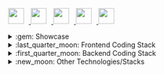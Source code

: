 <div>
  <a href="https://vaulthunters.gg/armory/iGoodie" target="_blank" title="Vault Hunters Armory">
    <img width="32px" src="https://github.com/iGoodie/iGoodie/assets/8591785/1298c8a3-c123-444f-8696-e2a08fcc07fc" style="padding-right:10px;" />
  </a>
  <a href="https://steamcommunity.com/id/igoodiex/" target="_blank" title="Steam Profile">
    <img width="32px" src="https://github.com/iGoodie/iGoodie/assets/8591785/8c680a2f-f32f-4973-9c2e-ad44faf4f8f9" style="padding-right:10px;" />
  </a>
  <a href="https://gw2efficiency.com/account/character/Victor%20Augustus/share?filter.buildTab=3&filter.equipmentTab=2" target="_blank" title="Guild Wars 2 Main Character">
    <img width="32px" src="https://github.com/iGoodie/iGoodie/assets/8591785/c0b5e4bc-9071-46c1-bea2-22ba6acdb3c5" style="padding-right:10px;" />
  </a>
  <a href="https://killproof.me/proof/k8n3w" target="_blank" title="Guild Wars 2 KillProof">
    <img width="32px" src="https://github.com/iGoodie/iGoodie/assets/8591785/ff35bb37-7b96-4759-a802-02121a955c53" style="padding-right:10px;" />
  </a>
  <a href="https://typehero.dev/@iGoodie" target="_blank" title="TypeHero Profile">
    <img width="32px" src="https://github.com/iGoodie/iGoodie/assets/8591785/b53fa9b3-d804-4cfe-8083-9b36b259fcfe" style="padding-right:10px;" />
  </a>
</div>

<p></p>

<details>
  <summary>:gem: Showcase</summary>
  
  ### Websites
  * :gem: [VaultHunters.gg](https://vaulthunters.gg/) - Fullstack • *(NestJS backend, ReactJS frontend)*
  * :gem: [VaultHunters.gg Armory](https://vaulthunters.gg/armory) - Backend and GameServer Worker • *(NestJS backend, Java GameServer worker)*
  * :gem: [MinecraftAuth.me](https://minecraftauth.me/) - Frontend • *(Pebble template engine)*
  * :gem: [IEC Online Exams](https://www.figma.com/file/uR9VORXYWEs2h1WuR55lia/iec-showcase?type=design&node-id=0%3A1&t=fuJUmENxXeDI3AfW-1) - Fullstack • A private online exam CMS and exam session backend *(NestJS backend, ReactJS + Reactstrap frontend)*
  
  ### Open-source Projects/Frameworks/Boilerplates
  * :gem: [The Spawn Project (TSL)](https://github.com/TheSpawnProject) - A ruleset handling engine & markup/config language (called [TSL](https://github.com/TheSpawnProject/TheSpawnLanguage/blob/master/specifications/TSL2.0.0.md))
  * :gem: [TwitchSpawn (TSL)](https://github.com/iGoodie/TwitchSpawn) - Older version of The Spawn Project, implemented as a Minecraft mod only
  * :gem: [The Spawn Language VSCode Extension](https://marketplace.visualstudio.com/items?itemName=iGoodie.tsl) - A VSCode extension to assist TSL ruleset creation with its TSL-LSP implementation
  * :gem: [RuntimeGoodies](https://github.com/iGoodie/RuntimeGoodies) - Java configuration de/serialization ORM library, with an auto-fixing attempt twist
  * :gem: [Monorepo Networker](https://github.com/CoconutGoodie/monorepo-networker) - An IPC messages management tool, intended for monorepos like Figma plugins and FiveM scripts
  * :gem: [Figma Plugin Boilerplate: React + Vite](https://github.com/CoconutGoodie/figma-plugin-react-vite) - A figma plugin boilerplate, that simplifies building plugins with React + Vite
  * :gem: [Arcdps Updater](https://github.com/iGoodie/ArcDPS_Updater_DX11) - An updater client for [Arcdps (DX11 update)](https://www.deltaconnected.com/arcdps/), which is a Guild Wars 2 add-on
  * :gem: [Sarma](https://github.com/bos-isler/sarma) - A lightweight chat message token parser written in Typescript
  * :gem: [paper-editor](https://github.com/iGoodie/paper-editor) - An extensible print-ready paper editor core, intended to be mainly used in one of my freelance commissions
</details>

<details>
  <summary>:last_quarter_moon: Frontend Coding Stack</summary>
  
  \
  ( :star:: Frequently used; :cyclone:: Has knowledge to use with ease; :herb:: Has a limited knowledge )

  ### Dev Tools
  * :star: [Typescript](https://www.typescriptlang.org/) - Type safe Javascript transpiler
  * :star: [React](https://react.dev/) - Frontend VDOM framework
  * :star: [React Router 6](https://reactrouter.com/en/6.11.1) - Routing mechanism for React apps
  * :star: [Zustand](https://github.com/pmndrs/zustand) - Global state management
  * :star: [Redux with RTK](https://redux-toolkit.js.org/) - Global state management
  * :star: [Redux-persist](https://github.com/rt2zz/redux-persist) - Global state de/hydration for the projects I use RTK
  * :star: [Axios](https://axios-http.com/) - HTTP/S client for API integrations
  * :star: [Socket.IO](https://socket.io/) - Websocket integrations
  * :star: [GraphQL](https://graphql.org/) - When backend exposes a GQL API (A query language as a protocol between backend and frontend apps )
  * :star: [Apollo Client](https://www.apollographql.com/docs/react/) - An amazingly easy GraphQL Client, that I use with React apps,
  * :star: [Remeda](https://remedajs.com/) - Library full of functional utilities
  * :star: [Lodash / Lodash-es](https://lodash.com/) - Library full of utilities
  * :cyclone: [Vue](https://vuejs.org/) - Frontend VDOM framework
  * :cyclone: [Handlebars.js](https://handlebarsjs.com/) - A template render engine, which comes in handy when storing mail templates as an artifact
  * :cyclone: [Pebble](https://pebbletemplates.io/) - A Java template render engine
  * :cyclone: [P5.js](https://p5js.org/) - A very high level GL canvas, pretty good for 2D draw contexts
  * :cyclone: [Three.js](https://threejs.org/) - A very high level GL canvas, pretty good for 3D draw contexts
  * :herb: [WebGL](https://www.khronos.org/webgl/) - OpenGL wrapper that works on web
  
  ### Stylesheet Tools
  * :star: [Sass](https://sass-lang.com/) - CSS transpiler with awesome syntactic sugars
  * :star: [TailwindCSS](https://tailwindcss.com/) - A CSS toolkit/library
  * :cyclone: [Bootstrap](https://getbootstrap.com/) - A CSS toolkit/library
  
  ### Build-time Tools
  * :star: [Vite](https://vitejs.dev/) - Build pipe and bundling stuff, both for Web apps and Figma plugins
  * :star: [Tauri](https://tauri.app/) - Builder and bundler for Desktop apps
  * :cyclone: [Electron](https://www.electronjs.org/) - Builder and bundler for Desktop apps
  * :cyclone: [ESLint](https://eslint.org/) - Linter for JS projects
  
  ### Testing Tools
  * :star: [Vitest](https://vitest.dev/) - Testing with blazing-fast Vite speed
  * :star: [Jest](https://jestjs.io/) - Simple testing framework
  
</details>

<details>
  <summary>:first_quarter_moon: Backend Coding Stack</summary>
  
  \
  ( :star:: Frequently used; :cyclone:: Has knowledge to use with ease; :herb:: Has a limited knowledge )
    
  ### Dev Tools
  * :star: [Typescript](https://www.typescriptlang.org/) - Type safe Javascript transpiler
  * :star: [NodeJS](https://nodejs.org/) - Javascript runtime environment
  * :star: [NestJS](https://nestjs.com/) - A very powerful backend framework
  * :star: [Socket.IO](https://socket.io/) - Websocket integrations
  * :star: [Mongoose](https://mongoosejs.com/) - An ORM for Mongo driver
  * :star: [LokiJS](https://github.com/techfort/LokiJS) - In-memory database implementation
  * :cyclone: [Strapi](https://strapi.io/) - An Open-source React CMS, which I often use when I need a fast CMS implementation
  * :cyclone: [Sequelize](https://sequelize.org/) - An abstracted ORM library, works with most of the SQL DBMS'
  * :cyclone: [Redis](https://redis.io/) - In-memory data store, generally comes in handy when I need to cache stuff
  * :cyclone: [Firebase](https://firebase.google.com/) - An app development platform, which I generally use when I need a quick diff pubsub database solution
  * :cyclone: [RabbitMQ](https://www.rabbitmq.com/) - Message queueing tool, which I mostly use as an IPC barebone
  * :cyclone: [Handlebars.js](https://handlebarsjs.com/) - A template render engine, which comes in handy when storing mail templates as an artifact
  * :cyclone: [Express](https://expressjs.com/) - A barebones of a HTTP/S backend framework
  * :cyclone: [FeathersJS](https://feathersjs.com/) - A backend framework
  * :herb: [Fastify](https://www.fastify.io/) - Sort of *a faster Express*, I generally use it to fasten up NestJS' underlying transports
  * :herb: [Docker](https://www.docker.com/) - An OS-level virtualization tool, that I generally use to run development database images
  
  ### Database Management Systems
  * :star: [MongoDB](https://www.mongodb.com/) - My all-times favourite NoSQL DBMS
  * :cyclone: [MySQL](https://www.mysql.com/) - When I need an SQL DBMS, I prefer this one
  
  ### Build-time Tools
  * :star: [NestJS-CLI](https://github.com/nestjs/nest-cli) - Since I use NestJS very often, I use its CLI to build NestJS projects
  * :star: [Gulp.js](https://gulpjs.com/) - Task automation tool like Gradle
</details>

<details>
  <summary>:new_moon: Other Technologies/Stacks</summary>
  
  \
  ( :star:: Frequently used; :cyclone:: Has knowledge to use with ease; :herb:: Has a limited knowledge )

  ### Minecraft/Java
  * :star: [Minecraft Forge](https://forums.minecraftforge.net/) - A Minecraft mod development platform
  * :star: [Minecraft Architectury](https://docs.architectury.dev/start) - A Minecraft mod development platform, that exports cross-platform builds
  * :star: [Gradle](https://gradle.org/) - A build tool for Java projects
  * :star: [JUnit](https://junit.org/junit5/) - A testing framework for Java
  
  ### IDE's I Use
  * :star: [Visual Studio Code](https://code.visualstudio.com/) - A very customizable IDE, which I mainly use to develop JS-related projects
  * :star: [IntelliJ IDEA](https://www.jetbrains.com/idea/) - A Java focused IDE, which I basically use for every Java code piece I write
  * :cyclone: [Eclipse](https://www.eclipse.org/) - A Java focused IDE with high customizability. I used to use it, when I was studying university lectures
  
  ### Linguistics
  * :star: [lsp4j](https://github.com/eclipse-lsp4j/lsp4j) - A Language Server Protocol (LSP) framework for Java, which I mainly use while developing [TSL VSCode extension](https://marketplace.visualstudio.com/items?itemName=iGoodie.tsl)
  * :cyclone: [Antlr4](https://www.antlr.org/) - A language recognition tool, which has its own syntax and generates parsers
</details>
